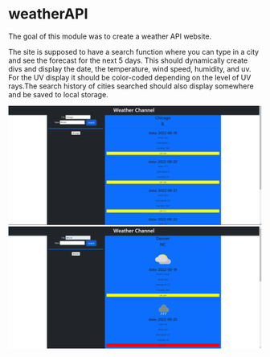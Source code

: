 # weatherAPI

The goal of this module was to create a weather API website. 

The site is supposed to have a search function where you can type in a city and see the forecast for the next 5 days. This should dynamically create divs and display the date, the temperature, wind speed, humidity, and uv. For the UV display it should be color-coded depending on the level of UV rays.The search history of cities searched should also display somewhere and be saved to local storage.

![Screenshot-1](./assets/images/ss1-mod6.png)
![Screenshot-2](./assets/images/ss2-mod6.png)